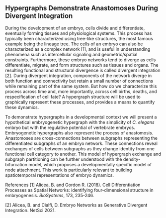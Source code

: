 ## Hypergraphs Demonstrate Anastomoses During Divergent Integration

During the development of an embryo, cells divide and differentiate, eventually forming tissues and physiological systems. This process has typically been characterized using tree-like structures, the most famous example being the lineage tree. The cells of an embryo can also be characterized as a complex network [1], and is useful in understanding phenomena such as intercellular signaling and geometric/spatial constraints. Furthermore, these embryo networks tend to diverge as cells differentiate, migrate, and form structures such as tissues and organs. The resulting functional and structural divergence is called divergent integration [2]. During divergent integration, components of the network diverge in both function and connectivity but retain a small number of connections while remaining part of the same system. But how do we characterize this process across time and, more importantly, across cell births, deaths, and respecification of cell fate? A hypergraph structure will be used to graphically represent these processes, and provides a means to quantify these dynamics. 

To demonstrate hypergraphs in a developmental context we will present a hypothetical embryogenetic hypergraph with the simplicity of _C. elegans_ embryo but with the regulative potential of vertebrate embryos. Embryogenetic hypergraphs also represent the process of anastomosis. Anastomoses are cross-connections between subgraphs representing the differentiated subgraphs of an embryo network. These connections reveal exchanges of cells between subgraphs as they change identity from one functional cell category to another. This model of hypergraph exchange and subgraph partitioning can be further understood with the density-bifurcation model, which proposes a developmentally specific model of node attachment. This work is particularly relevant to building spatiotemporal representations of embryo dynamics.     

References
[1] Alicea, B. and Gordon R. (2018). Cell Differentiation Processes as Spatial Networks: identifying four-dimensional structure in embryogenesis. _BioSystems_, 173, 235-246.  

[2] Alicea, B. and Cialfi, D. Embryo Networks as Generative Divergent Integration. NetSci 2021.
